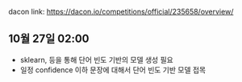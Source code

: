 dacon link: https://dacon.io/competitions/official/235658/overview/

## 10월 27일 02:00
- sklearn, 등을 통해 단어 빈도 기반의 모델 생성 필요
- 일정 confidence 이하 문장에 대해서 단어 빈도 기반 모델 접목